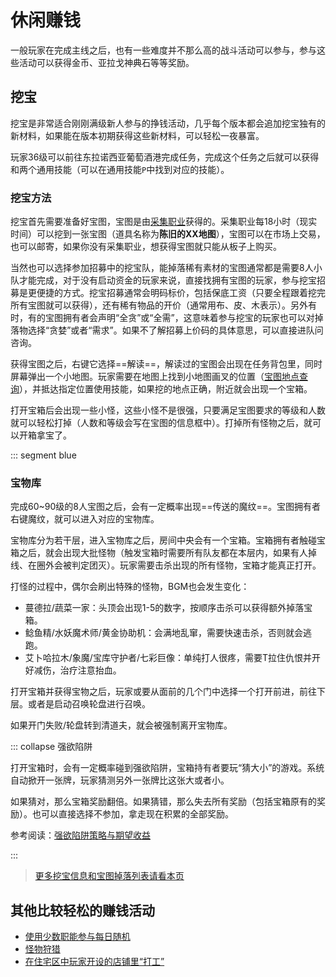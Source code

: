 # 休闲赚钱

一般玩家在完成主线之后，也有一些难度并不那么高的战斗活动可以参与，参与这些活动可以获得金币、亚拉戈神典石等等奖励。

## 挖宝

挖宝是非常适合刚刚满级新人参与的挣钱活动，几乎每个版本都会追加挖宝独有的新材料，如果能在版本初期获得这些新材料，可以轻松一夜暴富。

玩家36级可以前往东拉诺西亚葡萄酒港完成任务<quest name="浪漫的寻宝猎人" />，完成这个任务之后就可以获得<Action :id="1694" name="解读" />和<Action :id="1695" name="挖掘" />两个通用技能（可以在通用技能`P`中找到对应的技能）。

### 挖宝方法

挖宝首先需要准备好宝图，宝图是由[采集职业](/topic/gather.md)获得的。采集职业每18小时（现实时间）可以挖到一张宝图（道具名称为**陈旧的XX地图**），宝图可以在市场上交易，也可以邮寄，如果你没有采集职业，想获得宝图就只能从板子上购买。

当然也可以选择参加招募中的挖宝队，能掉落稀有素材的宝图通常都是需要8人小队才能完成，对于没有启动资金的玩家来说，直接找拥有宝图的玩家，参与挖宝招募是更便捷的方式。挖宝招募通常会明码标价，包括保底工资（只要全程跟着挖完所有宝图就可以获得），还有稀有物品的开价（通常用布、皮、木表示）。另外有时，有的宝图拥有者会声明“全贪”或“全需”，这意味着参与挖宝的玩家也可以对掉落物选择“贪婪”或者“需求”。如果不了解招募上价码的具体意思，可以直接进队问咨询。

获得宝图之后，右键它选择==解读==，解读过的宝图会出现在任务背包里，同时屏幕弹出一个小地图。玩家需要在地图上找到小地图画叉的位置（[宝图地点查询](https://tools.ffxiv.cn/lajipai/)），并抵达指定位置使用<Action :id="1695" name="挖掘" />技能，如果挖的地点正确，附近就会出现一个宝箱。

打开宝箱后会出现一些小怪，这些小怪不是很强，只要满足宝图要求的等级和人数就可以轻松打掉（人数和等级会写在宝图的信息框中）。打掉所有怪物之后，就可以开箱拿宝了。

::: segment blue
### 宝物库

完成60~90级的8人宝图之后，会有一定概率出现==传送的魔纹==。宝图拥有者右键魔纹，就可以进入对应的宝物库。

宝物库分为若干层，进入宝物库之后，房间中央会有一个宝箱。宝箱拥有者触碰宝箱之后，就会出现大批怪物（触发宝箱时需要所有队友都在本层内，如果有人掉线、在圈外会被判定团灭）。玩家需要击杀出现的所有怪物，宝箱才能真正打开。

打怪的过程中，偶尔会刷出特殊的怪物，BGM也会发生变化：
* 蔓德拉/蔬菜一家：头顶会出现1-5的数字，按顺序击杀可以获得额外掉落宝箱。
* 鲶鱼精/水妖魔术师/黄金协助机：会满地乱窜，需要快速击杀，否则就会逃跑。
* 艾卜哈拉木/象魔/宝库守护者/七彩巨像：单纯打人很疼，需要T拉住仇恨并开好减伤，治疗注意抬血。

打开宝箱并获得宝物之后，玩家或要从面前的几个门中选择一个打开前进，前往下层。或者是启动召唤轮盘进行召唤。

如果开门失败/轮盘转到清道夫，就会被强制离开宝物库。

::: collapse 强欲陷阱

打开宝箱时，会有一定概率碰到强欲陷阱，宝箱持有者要玩“猜大小”的游戏。系统自动掀开一张牌，玩家猜测另外一张牌比这张大或者小。

如果猜对，那么宝箱奖励翻倍。如果猜错，那么失去所有奖励（包括宝箱原有的奖励）。也可以直接选择不参加，拿走现在积累的全部奖励。

参考阅读：[强欲陷阱策略与期望收益](https://bbs.nga.cn/read.php?tid=22205088)

:::

> [更多挖宝信息和宝图掉落列表请看本页](https://ff14.huijiwiki.com/wiki/%E5%AF%BB%E5%AE%9D)

##  其他比较轻松的赚钱活动

* [使用少数职能参与每日随机](/topic/daily.htm)
* [怪物狩猎](/topic/hunt.htm)
* [在住宅区中玩家开设的店铺里“打工”](/topic/social.md#住宅区与房屋)